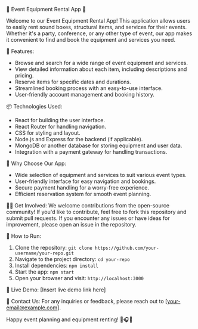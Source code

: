 🎉 Event Equipment Rental App 🎉

Welcome to our Event Equipment Rental App! This application allows users to easily rent sound boxes, structural items, and services for their events. Whether it's a party, conference, or any other type of event, our app makes it convenient to find and book the equipment and services you need.

🚀 Features:
- Browse and search for a wide range of event equipment and services.
- View detailed information about each item, including descriptions and pricing.
- Reserve items for specific dates and durations.
- Streamlined booking process with an easy-to-use interface.
- User-friendly account management and booking history.

📦 Technologies Used:
- React for building the user interface.
- React Router for handling navigation.
- CSS for styling and layout.
- Node.js and Express for the backend (if applicable).
- MongoDB or another database for storing equipment and user data.
- Integration with a payment gateway for handling transactions.

🌟 Why Choose Our App:
- Wide selection of equipment and services to suit various event types.
- User-friendly interface for easy navigation and bookings.
- Secure payment handling for a worry-free experience.
- Efficient reservation system for smooth event planning.

👨‍💻 Get Involved:
We welcome contributions from the open-source community! If you'd like to contribute, feel free to fork this repository and submit pull requests. If you encounter any issues or have ideas for improvement, please open an issue in the repository.

📝 How to Run:
1. Clone the repository: `git clone https://github.com/your-username/your-repo.git`
2. Navigate to the project directory: `cd your-repo`
3. Install dependencies: `npm install`
4. Start the app: `npm start`
5. Open your browser and visit: `http://localhost:3000`

🔗 Live Demo:
[Insert live demo link here]

📧 Contact Us:
For any inquiries or feedback, please reach out to [your-email@example.com].

Happy event planning and equipment renting! 🎤🎧🎈

